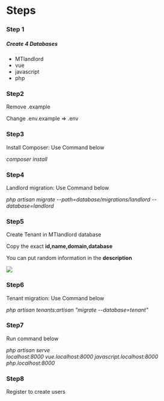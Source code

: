 <h1>Steps</h1>

<h3>Step 1</h3>
<h5>Create 4 Databases</h5>
<ul>
	<li>MTlandlord</li>
	<li>vue</li>
	<li>javascript</li>
	<li>php</li>
</ul>

<h3>Step2</h3>
<p>Remove .example</p>
<p>Change .env.example => .env</p>

<h3>Step3</h3>
<p>Install Composer: Use Command below</p>
<i>composer install</i>

<h3>Step4</h3>
<p>Landlord migration: Use Command below</p>
<i>php artisan migrate --path=database/migrations/landlord --database=landlord</i>

<h3>Step5</h3>
<p>Create Tenant in MTlandlord database</p>
<p>Copy the exact <strong>id,name,domain,database</strong></p>
<p>You can put random information in the <strong>description</strong></p>
<div><img src="/images/mtdb.jpg"></div>

<h3>Step6</h3>
<p>Tenant migration: Use Command below</p>
<i>php artisan tenants:artisan "migrate --database=tenant"</i>

<h3>Step7</h3>
<p>Run command below</p>
<i>php artisan serve</i>
<br>
<i>localhost:8000</i>
<i>vue.localhost:8000</i>
<i>javascript.localhost:8000</i>
<i>php.localhost:8000</i>

<h3>Step8</h3>
<p>Register to create users</p>